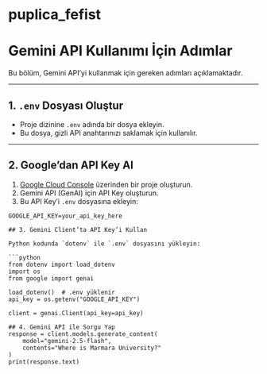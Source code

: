 # puplica_fefist
# Gemini API Kullanımı İçin Adımlar

Bu bölüm, Gemini API’yi kullanmak için gereken adımları açıklamaktadır.

---

## 1. `.env` Dosyası Oluştur

- Proje dizinine `.env` adında bir dosya ekleyin.  
- Bu dosya, gizli API anahtarınızı saklamak için kullanılır.

---

## 2. Google’dan API Key Al

1. [Google Cloud Console](https://console.cloud.google.com/) üzerinden bir proje oluşturun.  
2. Gemini API (GenAI) için API Key oluşturun.  
3. Bu API Key’i `.env` dosyasına ekleyin:

```env
GOOGLE_API_KEY=your_api_key_here

## 3. Gemini Client’ta API Key’i Kullan

Python kodunda `dotenv` ile `.env` dosyasını yükleyin:

```python
from dotenv import load_dotenv
import os
from google import genai

load_dotenv()  # .env yüklenir
api_key = os.getenv("GOOGLE_API_KEY")

client = genai.Client(api_key=api_key)

## 4. Gemini API ile Sorgu Yap
response = client.models.generate_content(
    model="gemini-2.5-flash",
    contents="Where is Marmara University?"
)
print(response.text)